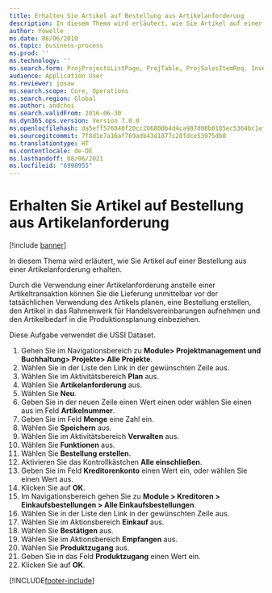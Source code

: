 ```yaml
---
title: Erhalten Sie Artikel auf Bestellung aus Artikelanforderung
description: In diesem Thema wird erläutert, wie Sie Artikel auf einer Bestellung aus einer Artikelanforderung erhalten.
author: Yowelle
ms.date: 08/06/2019
ms.topic: business-process
ms.prod: ''
ms.technology: ''
ms.search.form: ProjProjectsListPage, ProjTable, ProjSalesItemReq, InventItemIdLookupSimple, PurchCreateFromSalesOrder, VendAccountItemLookup, PurchTable, PurchEditLines
audience: Application User
ms.reviewer: josaw
ms.search.scope: Core, Operations
ms.search.region: Global
ms.author: andchoi
ms.search.validFrom: 2016-06-30
ms.dyn365.ops.version: Version 7.0.0
ms.openlocfilehash: da5eff576040f20cc206800b4d4ca987d08b0185ec5364bc1efc940f85d36371
ms.sourcegitcommit: 7f8d1e7a16af769adb43d1877c28fdce53975db8
ms.translationtype: HT
ms.contentlocale: de-DE
ms.lasthandoff: 08/06/2021
ms.locfileid: "6998955"
---
```

# <a name="receive-items-on-purchase-order-from-item-requirement"></a>Erhalten Sie Artikel auf Bestellung aus Artikelanforderung

[!include [banner](../../includes/banner.md)]

In diesem Thema wird erläutert, wie Sie Artikel auf einer Bestellung aus einer Artikelanforderung erhalten.

Durch die Verwendung einer Artikelanforderung anstelle einer Artikeltransaktion können Sie die Lieferung unmittelbar vor der tatsächlichen Verwendung des Artikels planen, eine Bestellung erstellen, den Artikel in das Rahmenwerk für Handelsvereinbarungen aufnehmen und den Artikelbedarf in die Produktionsplanung einbeziehen. 

Diese Aufgabe verwendet die USSI Dataset.

1. Gehen Sie im Navigationsbereich zu **Module> Projektmanagement und Buchhaltung> Projekte> Alle Projekte**.
2. Wählen Sie in der Liste den Link in der gewünschten Zeile aus.
3. Wählen Sie im Aktivitätsbereich **Plan** aus.
4. Wählen Sie **Artikelanforderung** aus.
5. Wählen Sie **Neu**.
6. Geben Sie in der neuen Zeile einen Wert einen oder wählen Sie einen aus im Feld **Artikelnummer**.
7. Geben Sie im Feld **Menge** eine Zahl ein.
8. Wählen Sie **Speichern** aus.
9. Wählen Sie im Aktivitätsbereich **Verwalten** aus.
10. Wählen Sie **Funktionen** aus.
11. Wählen Sie **Bestellung erstellen**.
12. Aktivieren Sie das Kontrollkästchen **Alle einschließen**.
13. Geben Sie im Feld **Kreditorenkonto** einen Wert ein, oder wählen Sie einen Wert aus.
14. Klicken Sie auf **OK**.
15. Im Navigationsbereich gehen Sie zu **Module > Kreditoren > Einkaufsbestellungen > Alle Einkaufsbestellungen**.
16. Wählen Sie in der Liste den Link in der gewünschten Zeile aus.
17. Wählen Sie im Aktionsbereich **Einkauf** aus.
18. Wählen Sie **Bestätigen** aus.
19. Wählen Sie im Aktionsbereich **Empfangen** aus.
20. Wählen Sie **Produktzugang** aus.
21. Geben Sie in das Feld **Produktzugang** einen Wert ein.
22. Klicken Sie auf **OK**.



[!INCLUDE[footer-include](../../includes/footer-banner.md)]